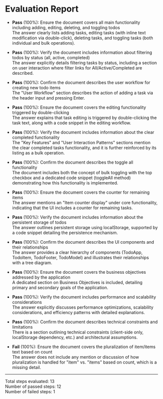 # Evaluation Report

- **Pass** (100%): Ensure the document covers all main functionality including adding, editing, deleting, and toggling todos  
  The answer clearly lists adding tasks, editing tasks (with inline text modification via double-click), deleting tasks, and toggling tasks (both individual and bulk operations).

- **Pass** (100%): Verify the document includes information about filtering todos by status (all, active, completed)  
  The answer explicitly details filtering tasks by status, including a section on user interaction where filter links for All/Active/Completed are described.

- **Pass** (100%): Confirm the document describes the user workflow for creating new todo items  
  The "User Workflow" section describes the action of adding a task via the header input and pressing Enter.

- **Pass** (100%): Ensure the document covers the editing functionality triggered by double-clicking  
  The answer explains that task editing is triggered by double-clicking the task text, along with a code snippet in the editing workflow.

- **Pass** (100%): Verify the document includes information about the clear completed functionality  
  The "Key Features" and "User Interaction Patterns" sections mention the clear completed tasks functionality, and it is further reinforced by its listing as a bulk operation.

- **Pass** (100%): Confirm the document describes the toggle all functionality  
  The document includes both the concept of bulk toggling with the top checkbox and a dedicated code snippet (toggleAll method) demonstrating how this functionality is implemented.

- **Pass** (100%): Ensure the document covers the counter for remaining items  
  The answer mentions an "Item counter display" under core functionality, indicating that the UI includes a counter for remaining tasks.

- **Pass** (100%): Verify the document includes information about the persistent storage of todos  
  The answer outlines persistent storage using localStorage, supported by a code snippet detailing the persistence mechanism.

- **Pass** (100%): Confirm the document describes the UI components and their relationships  
  The answer provides a clear hierarchy of components (TodoApp, TodoItem, TodoFooter, TodoModel) and illustrates their relationships with a tree diagram.

- **Pass** (100%): Ensure the document covers the business objectives addressed by the application  
  A dedicated section on Business Objectives is included, detailing primary and secondary goals of the application.

- **Pass** (100%): Verify the document includes performance and scalability considerations  
  The answer explicitly discusses performance optimizations, scalability considerations, and efficiency patterns with detailed explanations.

- **Pass** (100%): Confirm the document describes technical constraints and limitations  
  There is a section outlining technical constraints (client-side only, localStorage dependency, etc.) and architectural assumptions.

- **Fail** (100%): Ensure the document covers the pluralization of item/items text based on count  
  The answer does not include any mention or discussion of how pluralization is handled for "item" vs. "items" based on count, which is a missing detail.

---

Total steps evaluated: 13  
Number of passed steps: 12  
Number of failed steps: 1